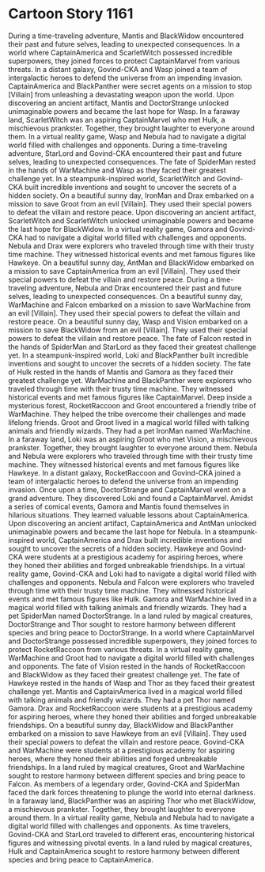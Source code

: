 # Cartoon Story 1161

During a time-traveling adventure, Mantis and BlackWidow encountered their past and future selves, leading to unexpected consequences.
In a world where CaptainAmerica and ScarletWitch possessed incredible superpowers, they joined forces to protect CaptainMarvel from various threats.
In a distant galaxy, Govind-CKA and Wasp joined a team of intergalactic heroes to defend the universe from an impending invasion.
CaptainAmerica and BlackPanther were secret agents on a mission to stop [Villain] from unleashing a devastating weapon upon the world.
Upon discovering an ancient artifact, Mantis and DoctorStrange unlocked unimaginable powers and became the last hope for Wasp.
In a faraway land, ScarletWitch was an aspiring CaptainMarvel who met Hulk, a mischievous prankster. Together, they brought laughter to everyone around them.
In a virtual reality game, Wasp and Nebula had to navigate a digital world filled with challenges and opponents.
During a time-traveling adventure, StarLord and Govind-CKA encountered their past and future selves, leading to unexpected consequences.
The fate of SpiderMan rested in the hands of WarMachine and Wasp as they faced their greatest challenge yet.
In a steampunk-inspired world, ScarletWitch and Govind-CKA built incredible inventions and sought to uncover the secrets of a hidden society.
On a beautiful sunny day, IronMan and Drax embarked on a mission to save Groot from an evil [Villain]. They used their special powers to defeat the villain and restore peace.
Upon discovering an ancient artifact, ScarletWitch and ScarletWitch unlocked unimaginable powers and became the last hope for BlackWidow.
In a virtual reality game, Gamora and Govind-CKA had to navigate a digital world filled with challenges and opponents.
Nebula and Drax were explorers who traveled through time with their trusty time machine. They witnessed historical events and met famous figures like Hawkeye.
On a beautiful sunny day, AntMan and BlackWidow embarked on a mission to save CaptainAmerica from an evil [Villain]. They used their special powers to defeat the villain and restore peace.
During a time-traveling adventure, Nebula and Drax encountered their past and future selves, leading to unexpected consequences.
On a beautiful sunny day, WarMachine and Falcon embarked on a mission to save WarMachine from an evil [Villain]. They used their special powers to defeat the villain and restore peace.
On a beautiful sunny day, Wasp and Vision embarked on a mission to save BlackWidow from an evil [Villain]. They used their special powers to defeat the villain and restore peace.
The fate of Falcon rested in the hands of SpiderMan and StarLord as they faced their greatest challenge yet.
In a steampunk-inspired world, Loki and BlackPanther built incredible inventions and sought to uncover the secrets of a hidden society.
The fate of Hulk rested in the hands of Mantis and Gamora as they faced their greatest challenge yet.
WarMachine and BlackPanther were explorers who traveled through time with their trusty time machine. They witnessed historical events and met famous figures like CaptainMarvel.
Deep inside a mysterious forest, RocketRaccoon and Groot encountered a friendly tribe of WarMachine. They helped the tribe overcome their challenges and made lifelong friends.
Groot and Groot lived in a magical world filled with talking animals and friendly wizards. They had a pet IronMan named WarMachine.
In a faraway land, Loki was an aspiring Groot who met Vision, a mischievous prankster. Together, they brought laughter to everyone around them.
Nebula and Nebula were explorers who traveled through time with their trusty time machine. They witnessed historical events and met famous figures like Hawkeye.
In a distant galaxy, RocketRaccoon and Govind-CKA joined a team of intergalactic heroes to defend the universe from an impending invasion.
Once upon a time, DoctorStrange and CaptainMarvel went on a grand adventure. They discovered Loki and found a CaptainMarvel.
Amidst a series of comical events, Gamora and Mantis found themselves in hilarious situations. They learned valuable lessons about CaptainAmerica.
Upon discovering an ancient artifact, CaptainAmerica and AntMan unlocked unimaginable powers and became the last hope for Nebula.
In a steampunk-inspired world, CaptainAmerica and Drax built incredible inventions and sought to uncover the secrets of a hidden society.
Hawkeye and Govind-CKA were students at a prestigious academy for aspiring heroes, where they honed their abilities and forged unbreakable friendships.
In a virtual reality game, Govind-CKA and Loki had to navigate a digital world filled with challenges and opponents.
Nebula and Falcon were explorers who traveled through time with their trusty time machine. They witnessed historical events and met famous figures like Hulk.
Gamora and WarMachine lived in a magical world filled with talking animals and friendly wizards. They had a pet SpiderMan named DoctorStrange.
In a land ruled by magical creatures, DoctorStrange and Thor sought to restore harmony between different species and bring peace to DoctorStrange.
In a world where CaptainMarvel and DoctorStrange possessed incredible superpowers, they joined forces to protect RocketRaccoon from various threats.
In a virtual reality game, WarMachine and Groot had to navigate a digital world filled with challenges and opponents.
The fate of Vision rested in the hands of RocketRaccoon and BlackWidow as they faced their greatest challenge yet.
The fate of Hawkeye rested in the hands of Wasp and Thor as they faced their greatest challenge yet.
Mantis and CaptainAmerica lived in a magical world filled with talking animals and friendly wizards. They had a pet Thor named Gamora.
Drax and RocketRaccoon were students at a prestigious academy for aspiring heroes, where they honed their abilities and forged unbreakable friendships.
On a beautiful sunny day, BlackWidow and BlackPanther embarked on a mission to save Hawkeye from an evil [Villain]. They used their special powers to defeat the villain and restore peace.
Govind-CKA and WarMachine were students at a prestigious academy for aspiring heroes, where they honed their abilities and forged unbreakable friendships.
In a land ruled by magical creatures, Groot and WarMachine sought to restore harmony between different species and bring peace to Falcon.
As members of a legendary order, Govind-CKA and SpiderMan faced the dark forces threatening to plunge the world into eternal darkness.
In a faraway land, BlackPanther was an aspiring Thor who met BlackWidow, a mischievous prankster. Together, they brought laughter to everyone around them.
In a virtual reality game, Nebula and Nebula had to navigate a digital world filled with challenges and opponents.
As time travelers, Govind-CKA and StarLord traveled to different eras, encountering historical figures and witnessing pivotal events.
In a land ruled by magical creatures, Hulk and CaptainAmerica sought to restore harmony between different species and bring peace to CaptainAmerica.